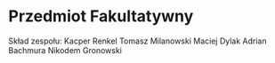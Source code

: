 # Przedmiot Fakultatywny
Skład zespołu:
Kacper Renkel
Tomasz Milanowski
Maciej Dylak
Adrian Bachmura
Nikodem Gronowski

